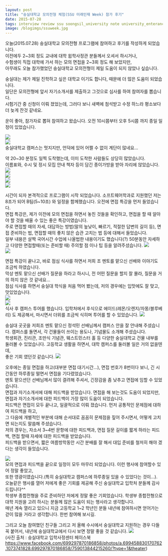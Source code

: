 ```yaml
---
layout: post
title: "숭실대학교 모의전형 체험(SSU 미래인재 Week) 참가 후기"
date: 2015-07-28
tags: interview review ssu soongsil_university note university_enterance
image: /blogimgs/ssuweek.jpg
---
```


오늘(2015.07.28) 숭실대학교 모의전형 프로그램에 참여하고 후기를 작성하게 되었습니다.<br>
이전에두 2~3회 정도 교내에 대학 윕학사정관 분들께서 오셔서 하시거나,<br>
수험생이 직접 대학에 가서 하는 모의 면접을 2~3회 정도 해 보았지만, <br>
아무래도 오늘 참가했었던 숭실대학교 모의전형이 제일 도움이 되지 않았나 싶습니다.

숭실대는 제가 제일 진학하고 싶은 대학교 이기도 합니다, 때문에 더 많은 도움이 되었습니다.<br>
일단은 모의전형에 앞서 자기소개서를 제출하고 그것으로 심사를 하여 참여자를 뽑습니다.<br>
시험기간 중 신청이 이뤄 졌었는데, 그러다 보니 새벽에 첨석받고 수정 하느라 평소보다 더 늦게 잔것 같네요.<br>

운이 좋아, 참가자로 뽑혀 참여하고 왔습니다. 오전 10시쯤부터 오후 5시쯤 까지 종일 일정이 있었습니다.

<img src="/blogimgs/ssuweek0.jpg"><br>
<img src="/blogimgs/ssuweek1.jpg"><br>
숭실대학교 캠퍼스는 멋지지만, 언덕에 있어 어쩔 수 없이 계단이 많네요...

약 20~30 분정도 일찍 도착했는데, 이미 도착한 사람들도 상당히 많았습니다.<br>
이름표와, 수시 및 정시 모집 안내 책자 등이 담긴 종이가방을 받아 자리에 않았습니다.
<img src="/blogimgs/ssuweek2.jpg"><br>
<img src="/blogimgs/ssuweek3.jpg"><br>
<img src="/blogimgs/ssuweek4.jpg"><br>
<img src="/blogimgs/ssuweek5.jpg"><br>

시간이 되자 본격적으로 프로그램이 시작 되었습니다. 소프트웨어학과로 지원했던 저는 8조가 되어 B팀(5~10조) 와 일정을 함께했습니다. 오전에 면접 특강을 먼저 들었습니다.<br>
면접 특강은, 제가 이전에 모의 면접을 하면서 놓친 것들을 확인하고, 면접을 할 때 알아야 할 것을 배울 수 있는 좋은 특강이였습니다.<br>
주로 면접할 때의 자세, 대답하는 방법(말의 높낮이, 빠르기, 적절한 답변의 길이 등), 면접 준비하는 법, 면접할 때의 좋치 않은 습관 고치는 법 등에 대해서 들었습니다.<br>
일부 내용은 살짝 국어시간 수업에 나올법한 내용이기도 했습니다(?) 50분동안 자세하고 다양한 면접할때(또는 준비할 때) 주의할 점 이나 팁 등을 알려주셨습니다.
<img src="/blogimgs/ssuweek6.jpg"><br>
<img src="/blogimgs/ssuweek7.jpg"><br>

면접 특강이 끝나고, 바로 점심 식사를 하면서 저희 조 멘토를 맡으신 선배와 이야기도 조금씩 하였습니다.<br>
막상 멘토 맡으신 선배가 질문을 하라고 하시니, 전 어떤 질문을 할지 잘 몰라, 질문을 거의 하지 않은 것 같네요...<br>
점심 식사를 하면서 숭실대 학식을 처음 먹어 봤는데, 저의 경우에는 입맛에도 잘 맞고, 맛있었습니다.<br>
<img src="/blogimgs/ssuweek8.jpg"><br>
<img src="/blogimgs/ssuweek9.jpg"><br>
식사 후 캠퍼스 투어를 했습니다. 입학처에서 후식으로 에이드(레몬/오렌지/자몽/블루베리) 도 제공해서, 마시면서 더위를 조금씩 식히며 투어를 할 수 있었습니다.
<img src="/blogimgs/ssuweek10.jpg"><br>

숭실대 곳곳을 저희조 멘토 맡으신 정석민 선배님께서 캠퍼스 안을 잘 안내해 주셨습니다. 캠퍼스를 돌면서, 각 건물들이 쓰이는 용도나, 기념물도 소개해 주셨습니다.<br>
학생회관, 진리관, 조만식 기념관, 웨스트민스터 홀 등 다양한 숭실대학교 건물 내부를 둘러볼 수 있었습니다. 고등학교 생활을 하면서, 대학 캠퍼스를 둘러볼 일은 거의 없을텐데,<br>
좋은 기회 였던것 같습니다.
<img src="/blogimgs/ssuweek11.jpg"><br>

오후에는 종일 면접을 하고(대부분 면접 대기시간...), 면접 번호가 8번이다 보니, 긴 시간동안 하루종일 떨면서 면접을 기다렸었습니다.<br>
멘토 맡으션던 선배님께서 많이 결려해 주셔서, 긴장감을 좀 낮추고 면접에 임할 수 있었습니다.<br>
면접과 자기소개서에 대해 피드백을 받았습니다. 면접을 해 보는것도 도움이 되었지만, 면접과 자기소개서에 대한 피드백이 가장 많이 도움이 되었습니다.<br>
피드백은 면접이 모두 끝나고, 일괄적으로 이뤄 졌습니다. 먼저 공통적인 문제점에 대하여 피드백을 하고,<br>
그 다음에 개별적인 부분에 대해 순서대로 꼼꼼히 문제점을 짚어 주시면서, 어떻게 고치면 되는지도 말씀해 주셨습니다.<br>
저의 경우는, 자소서 3~4번 문항에 대한 피드백과, 면접 질문 길이를 짧게 하라는 피드백, 면접 할때 자세에 대한 피드백을 받았습니다.<br>
피드백을 받으면서, 짧은 여름방학동안 시간 분배를 잘 해서 대입 준비를 철저히 해야 겠다는 생각이 들었습니다.

<img src="/blogimgs/ssuweek12.jpg"><br>
모의 면접과 피드백을 끝으로 일정이 모두 마무리 되었습니다. 이런 행사에 참여할수 있어 정말 좋았고,<br>
또한 영광이였습니다.(특히 숭실대학교 캠퍼스에 하루종일 있을 수 있었다는 것이...).<br>
오늘같은 행사를 열어 저에게 좋은 기회를 제공해 주신 숭실대학교 입학처 분들께 감사 드립니다^^<br>
학생부 종합전형을 주로 준비하던 저에게 정말 좋은 기회었습니다. 학생부 종합전형으로 대학 지원을 고려 하시는 분들께 많은 도움이 되는 행사라고 생각합니다.<br>
매년 계속 열리고 있으니 지금 고등학교 1~2 학년인 분들 내년에 참여하시면 얻어가는 걷이 많을 거라고 생각합니다. 한번 참여해 보시길.

그리고 오늘 참여했던 친구들 그리고 저 올해 수시에서 숭실대학교 지원하는 경우 다들 꼭 붙어서, 내년에 숭실대학교에서 다시 보면 정말 좋을 것 같습니다.
<img src="/blogimgs/ssuweek13.jpg"><br>
(사진 출처 : 숭실대학교 입학사정센터 페이스북 https://www.facebook.com/699297870186858/photos/a.699458830170762.1073741828.699297870186858/759013844215260/?type=1&theater)
